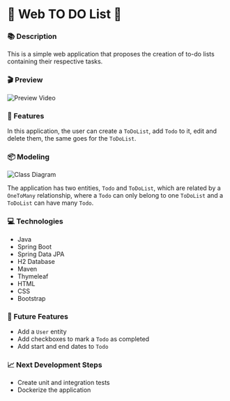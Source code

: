 # 📝 Web TO DO List 📝

### 📚 Description

This is a simple web application that proposes the creation of to-do lists containing their respective tasks.

### 🎬 Preview

![Preview Video]()

### 📌 Features

In this application, the user can create a `ToDoList`, add `Todo` to it, edit and delete them, the same goes for the
`ToDoList`.

### 📦 Modeling

![Class Diagram](https://i.imgur.com/wdgo1Mn.png)

The application has two entities, `Todo` and `ToDoList`, which are related by a `OneToMany` relationship, where a `Todo`
can only belong to one `ToDoList` and a `ToDoList` can have many `Todo`.

### 💻 Technologies
* Java
* Spring Boot
* Spring Data JPA
* H2 Database
* Maven
* Thymeleaf
* HTML
* CSS
* Bootstrap

### 🎯 Future Features
* Add a `User` entity
* Add checkboxes to mark a `Todo` as completed
* Add start and end dates to `Todo`

### 📈 Next Development Steps
* Create unit and integration tests
* Dockerize the application
